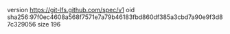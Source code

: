 version https://git-lfs.github.com/spec/v1
oid sha256:97f0ec4608a568f7571e7a79b46183fbd860df385a3cbd7a90e9f3d87c329056
size 196
